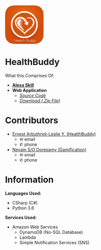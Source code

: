 <a href="https://github.com/ErnestLeslie/HealthBuddy/"><img src = "https://raw.githubusercontent.com/ErnestLeslie/HealthBuddy/master/Documentation/Logo/healthbuddy.png" height="25%" width="25%"></img></a><br/> 
# HealthBuddy
What this Comprises Of: <br/>
- <a href="https://alexa.amazon.com/spa/index.html#skills/beta/amzn1.ask.skill.22cf8ba3-f102-414a-91c9-e11fa6af6637/?ref=skill_dsk_skb_ys
"><b>Alexa Skill</b></a> <br/>
- **Web Application**<br/>
  -  <a href="https://github.com/ErnestLeslie/HealthBuddy/tree/master/WebApplication/Source%20Codes/HealthBuddyWebApp">*Source Code* </a><br/>
  -  <a href="https://github.com/ErnestLeslie/HealthBuddy/blob/master/WebApplication/Zip%20File/HealthBuddyWebApp.zip?raw=true">*Download (.Zip File)*</a> <br/>

# Contributors
- <a href="https://github.com/ErnestLeslie">Ernest Arbuthnot-Leslie Y. (HealthBuddy) </a> <br/>
  - ✉ email
  - ✆ phone
- <a href="https://github.com/NevainD">Nevain S/O Doresamy (Gamification)</a> 
  - ✉ email
  - ✆ phone
  
# Information
<b>Languages Used: </b> <br/>
- CSharp (C#) <br/>
- Python 3.6 <br/>


<b>Services Used: </b> <br/>
- Amazon Web Services 
  - DynamoDB (No-SQL Database)
  - Lambda
  - Simple Notification Services (SNS)
